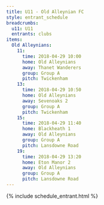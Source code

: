 ```yaml
---
title: U11 - Old Alleynian FC
style: entrant_schedule
breadcrumbs:
  u11: U11
  entrants: clubs
items:
  Old Alleynians:
    11:
      time: 2018-04-29 10:00
      home: Old Alleynians
      away: Thanet Wanderers
      group: Group A
      pitch: Twickenham
    13:
      time: 2018-04-29 10:50
      home: Old Alleynians
      away: Sevenoaks 2
      group: Group A
      pitch: Twickenham
    15:
      time: 2018-04-29 11:40
      home: Blackheath 1
      away: Old Alleynians
      group: Group A
      pitch: Lansdowne Road
    19:
      time: 2018-04-29 13:20
      home: Eton Manor 2
      away: Old Alleynians
      group: Group A
      pitch: Lansdowne Road
---
```


{% include schedule_entrant.html %}

